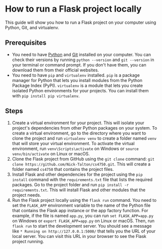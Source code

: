 # How to run a Flask project locally

This guide will show you how to run a Flask project on your computer using Python, Git, and virtualenv.

## Prerequisites

- You need to have [Python](https://www.markdownguide.org/) and [Git](https://www.geeksforgeeks.org/introduction-to-markdown/) installed on your computer. You can check their versions by running `python --version` and `git --version` in your terminal or command prompt. If you don't have them, you can download them from their official websites.
- You need to have `pip` and `virtualenv` installed. `pip` is a package manager for Python that lets you install modules from the Python Package Index (PyPI). `virtualenv` is a module that lets you create isolated Python environments for your projects. You can install them with `pip install pip virtualenv`.

## Steps

1. Create a virtual environment for your project. This will isolate your project's dependencies from other Python packages on your system. To create a virtual environment, go to the directory where you want to clone the project and run `virtualenv venv` to create a folder named `venv` that will store your virtual environment. To activate the virtual environment, run `venv\Scripts\activate` on Windows or `source venv/bin/activate` on Linux or macOS.
2. Clone the Flask project from GitHub using the `git clone` command: `git clone https://github.com/Nick-Talton/cs4750.git`. This will create a folder named `cs4750` that contains the project files.
3. Install Flask and other dependencies for the project using the `pip install` command with the `requirements.txt` file that lists the required packages. Go to the project folder and run `pip install -r requirements.txt`. This will install Flask and other modules that the project needs.
4. Run the Flask project locally using the `flask run` command. You need to set the `FLASK_APP` environment variable to the name of the Python file that contains the Flask app instance or the app factory function. For example, if the file is named `app.py`, you can run `set FLASK_APP=app.py` on Windows or `export FLASK_APP=app.py` on Linux or macOS. Then, run `flask run` to start the development server. You should see a message like `* Running on http://127.0.0.1:5000/` that tells you the URL of your local server. You can visit this URL in your browser to see the Flask project running.
